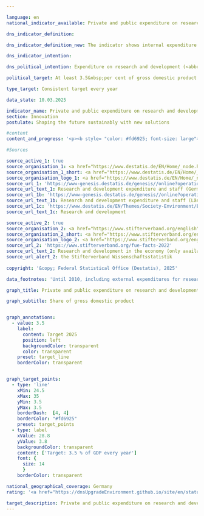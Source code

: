 ```yaml
---

language: en        
national_indicator_available: Private and public expenditure on research and development        

dns_indicator_definition:         

dns_indicator_definition_new: The indicator shows internal expenditure on research and development (<abbr title="Research and development" tabindex="0">R&D</abbr>) by industry, the state and universities in relation to gross domestic product (<abbr title="Gross domestic product" tabindex="0">GDP</abbr>) (as a percentage).        

dns_indicator_intention:         

dns_political_intention: Expenditure on research and development (<abbr title="Research and development" tabindex="0">R&D</abbr>) is an important, if not the sole, determinant of the pace of innovation in an economy. The higher the expenditure, the greater the likelihood of a more dynamic development in productivity, stronger economic growth and improved competitiveness.        

political_target: At least 3.5&nbsp;per cent of gross domestic product (<abbr title="Gross domestic product" tabindex="0">GDP</abbr>) per year by 2025        

type_target: Consistent target every year        

data_state: 10.03.2025        

indicator_name: Private and public expenditure on research and development        
section: Innovation        
postulate: Shaping the future sustainably with new solutions        

#content         
content_and_progress: '<p><b style= "color: #fd6925; font-size: large">9.1.a Private and public expenditure on research and development</b><br><br>Research and Development (<abbr title="Research and development" tabindex="0">R&D</abbr>) comprises scientific activities defined as creative and systematic work undertaken to increase the stock of knowledge&nbsp;–&nbsp;including knowledge of humanity, culture, and society&nbsp;–&nbsp;and to devise new applications based on existing knowledge. A significant element of novelty or further development serves as the central criterion distinguishing <abbr title="Research and development" tabindex="0">R&D</abbr> from related activities.<br><br>The share of <abbr title="Research and development" tabindex="0">R&D</abbr> expenditure in gross domestic product (<abbr title="Gross domestic product" tabindex="0">GDP</abbr>) is determined annually by the Federal Statistical Office. Total <abbr title="Research and development" tabindex="0">R&D</abbr> expenditure includes spending by the government sector (including non-profit private research institutions), higher education institutions, and the business enterprise sector. The surveys and calculations follow the methodological guidelines of the Frascati Manual issued by the Organisation for Economic Co-operation and Development (<abbr title="Organisation for Economic Co-operation and Development" tabindex="0">OECD</abbr>), thereby ensuring international comparability.<br><br>In 2023, total <abbr title="Research and development" tabindex="0">R&D</abbr> expenditure in Germany amounted to 132.0&nbsp;billion euros according to preliminary figures. This corresponded to 3.2% of <abbr title="Gross domestic product" tabindex="0">GDP</abbr>, falling 0.3&nbsp;percentage points short of the politically defined target of at least 3.5% of <abbr title="Gross domestic product" tabindex="0">GDP</abbr> per year.<br><br>Since 2000, the <abbr title="Research and development" tabindex="0">R&D</abbr>-to-<abbr title="Gross domestic product" tabindex="0">GDP</abbr> ratio in Germany has increased by 0.8&nbsp;percentage points. In total, <abbr title="Research and development" tabindex="0">R&D</abbr> expenditure has doubled over this period. In the first year of the <abbr title="Coronavirus SARS-CoV-2" tabindex="0">COVID-19</abbr>&nbsp;pandemic (2020), <abbr title="Research and development" tabindex="0">R&D</abbr> expenditure declined by 3.4&nbsp;billion euros compared to 2019. This decrease was exclusively attributable to the business enterprise sector, whereas the other two sectors recorded increases.<br><br>In 2023, the largest share of <abbr title="Research and development" tabindex="0">R&D</abbr> expenditure in Germany&nbsp;–&nbsp;68.5%&nbsp;–&nbsp;was attributed to the business sector, followed by 17.4% in the higher education sector and 14.1% in government and non-profit private research institutions. A total of 824,396&nbsp;individuals (measured in full-time equivalents) were employed in <abbr title="Research and development" tabindex="0">R&D</abbr>, with only the proportion of their working time dedicated to <abbr title="Research and development" tabindex="0">R&D</abbr> activities being included. Of this workforce, 65.9% were employed in the business sector, 19.1% in higher education institutions, and 14.9% in government and non-profit private research institutions.<br><br>In a European comparison, Germany’s <abbr title="Research and development" tabindex="0">R&D</abbr>-to-<abbr title="Gross domestic product" tabindex="0">GDP</abbr> ratio of 3.1% in 2023&nbsp;exceeded the <abbr title="European Union consisting of 27&nbsp;member states (without United Kingdom)" tabindex="0">EU-27</abbr>&nbsp;average of 2.2%. Higher ratios were recorded in Sweden (3.6%), Belgium (3.3%), and Austria (3.3%). At the national level, Baden-Württemberg reported the highest <abbr title="Research and development" tabindex="0">R&D</abbr> intensity at 5.7% of <abbr title="Gross domestic product" tabindex="0">GDP</abbr>, followed by Rheinland-Pfalz at 3.6%, Bayern at 3.4% and Berlin at 3.1% and Hessen at 3.0%.</p>'                

#Sources        

source_active_1: true
source_organisation_1: <a href="https://www.destatis.de/EN/Home/_node.html" target="_blank">Federal Statistical Office</a>
source_organisation_1_short: <a href="https://www.destatis.de/EN/Home/_node.html" target="_blank">Federal Statistical Office</a>
source_organisation_logo_1: <a href="https://www.destatis.de/EN/Home/_node.html" target="_blank"><img src="https://dnsTestEnvironment.github.io/dns-indicators/public/OrgImgEn/destatis.png" alt="Federal Statistical Office" title=" Click here to visit the homepage of the organizationFederal Statistical Office" style="height:60px; width:148px; border:transparent"/></a>
source_url_1: 'https://www-genesis.destatis.de/genesis//online?operation=table&code=21821-0001&bypass=true&levelindex=0&levelid=1660726117256&language=en'
source_url_text_1: Research and development expenditure and staff (Germany)&nbsp;–&nbsp;GENESIS online 21821-0001
source_url_1b: 'https://www-genesis.destatis.de/genesis//online?operation=table&code=21821-0002&bypass=true&levelindex=1&levelid=1623135114747&language=en'
source_url_text_1b: Research and development expenditure and staff (Länder)&nbsp;–&nbsp;GENESIS online 21821-0002
source_url_1c: 'https://www.destatis.de/EN/Themes/Society-Environment/Education-Research-Culture/Research-Development/_node.html'
source_url_text_1c: Research and development

source_active_2: true
source_organisation_2: <a href="https://www.stifterverband.org/english" target="_blank" onclick="return confirm_alert('the Stifterverband Wissenschaftsstatistik', 'En')">Stifterverband Wissenschaftsstatistik</a>
source_organisation_2_short: <a href="https://www.stifterverband.org/english" target="_blank" onclick="return confirm_alert('the Stifterverband Wissenschaftsstatistik', 'En')">Stifterverband Wissenschaftsstatistik</a>
source_organisation_logo_2: <a href="https://www.stifterverband.org/english" target="_blank" onclick="return confirm_alert('the Stifterverband Wissenschaftsstatistik', 'En')"><img src="https://dnsTestEnvironment.github.io/dns-indicators/public/OrgImgEn/svws.png" alt="Stifterverband Wissenschaftsstatistik" title=" Click here to visit the homepage of the organizationStifterverband Wissenschaftsstatistik" style="height:60px; width:148px; border:transparent"/></a>
source_url_2: 'https://www.stifterverband.org/fue-facts-2022'
source_url_text_2: Research and development in the economy (only available in German)
source_url_alert_2: the Stifterverband Wissenschaftsstatistik
        
copyright: '&copy; Federal Statistical Office (Destatis), 2025'        

data_footnotes: 'Until 2010, including external expenditures for research and development.<br>• Calculation methodology changed as of 2016.<br>• Gross domestic product calculation basis: January 2025.'        

graph_title: Private and public expenditure on research and development        

graph_subtitle: Share of gross domestic product        


graph_annotations:
  - value: 3.5
    label:
      content: Target 2025
      position: left
      backgroundColor: transparent
      color: transparent
    preset: target_line
    borderColor: transparent        


graph_target_points:
  - type: 'line'
    xMin: 24.5
    xMax: 35
    yMin: 3.5
    yMax: 3.5
    borderDash:  [4, 4]
    borderColor: "#fd6925"
    preset: target_points
  - type: label
    xValue: 28.8
    yValue: 3.8
    backgroundColor: transparent
    content: ['Target: 3.5 % of GDP every year']
    font: {
      size: 14
      }
    borderColor: transparent                

national_geographical_coverage: Germany        
rating: '<a href="https://dnsUpgradeEnvironment.github.io/site/en/status"><img src="https://sdg-indikatoren.de/public/Wettersymbole/Wolke.png" title="In 2023 the target value was not reached, but the average development pointed in the desired direction." alt="Weathersymbol: cloud"/></a>'        

target_description: Private and public expenditure on research and development (<abbr title="Research and development" tabindex="0">R&D</abbr>) should amount to at least 3.5&nbsp;per cent of gross domestic product each year.<br><br>Based on the target formulation, the politically defined target value for 2023&nbsp;was repeatedly not met. However, as the average development over the last six years does not point towards a deterioration, indicator 9.1.a for 2023&nbsp;is rated as "Cloud".        
---
```


